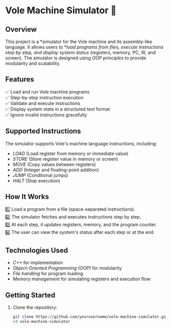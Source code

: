 # Vole Machine Simulator 🚀  

## Overview  
This project is a *simulator for the Vole machine and its assembly-like language. It allows users to **load programs from files, execute instructions step by step, and display system status* (registers, memory, PC, IR, and screen). The simulator is designed using *OOP principles* to provide modularity and scalability.  

## Features  
✅ Load and run Vole machine programs  
✅ Step-by-step instruction execution  
✅ Validate and execute instructions  
✅ Display system state in a structured text format  
✅ Ignore invalid instructions gracefully  

## Supported Instructions  
The simulator supports Vole's machine language instructions, including:  
- *LOAD* (Load register from memory or immediate value)  
- *STORE* (Store register value in memory or screen)  
- *MOVE* (Copy values between registers)  
- *ADD* (Integer and floating-point addition)  
- *JUMP* (Conditional jumps)  
- *HALT* (Stop execution)  

## How It Works  
1️⃣ Load a program from a file (space-separated instructions).  
2️⃣ The simulator fetches and executes instructions step by step.  
3️⃣ At each step, it updates registers, memory, and the program counter.  
4️⃣ The user can view the system's status after each step or at the end.  

## Technologies Used  
- *C++* for implementation  
- *Object-Oriented Programming (OOP)* for modularity  
- *File handling* for program loading  
- *Memory management* for simulating registers and execution flow  

## Getting Started  
1. Clone the repository:  
   ```bash
   git clone https://github.com/yourusername/vole-machine-simulator.git
   cd vole-machine-simulator
